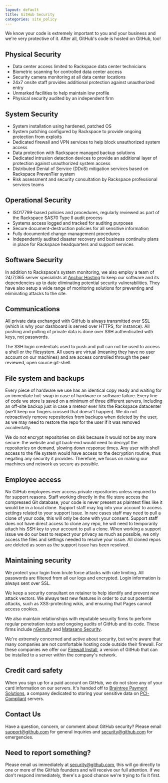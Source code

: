```yaml
---
layout: default
title: GitHub Security
categories: site_policy
---
```


We know your code is extremely important to you and your business and we're very protective of it. After all, GitHub's code is hosted on GitHub, too!

Physical Security
-----------------

* Data center access limited to Rackspace data center technicians
* Biometric scanning for controlled data center access
* Security camera monitoring at all data center locations
* 24x7 onsite staff provides additional protection against unauthorized entry
* Unmarked facilities to help maintain low profile
* Physical security audited by an independent firm

System Security
---------------

* System installation using hardened, patched OS
* System patching configured by Rackspace to provide ongoing protection from exploits
* Dedicated firewall and VPN services to help block unauthorized system access
* Data protection with Rackspace managed backup solutions
* Dedicated intrusion detection devices to provide an additional layer of protection against unauthorized system access
* Distributed Denial of Service (DDoS) mitigation services based on Rackspace PrevenTier system
* Risk assessment and security consultation by Rackspace professional services teams

Operational Security
--------------------

* ISO17799-based policies and procedures, regularly reviewed as part of the Rackspace SAS70 Type II audit process
* Systems access logged and tracked for auditing purposes
* Secure document-destruction policies for all sensitive information
* Fully documented change-management procedures
* Independently audited disaster recovery and business continuity plans in place for Rackspace headquarters and support services

Software Security
-----------------

In addition to Rackspace's system monitoring, we also employ a team of 24/7/365 server specialists at [Anchor Hosting](http://www.anchor.com.au/dedicated-hosting/dedicated-support.py) to keep our software and its dependencies up to date eliminating potential security vulnerabilities. They have also setup a wide range of monitoring solutions for preventing and eliminating attacks to the site.

Communications
--------------

All private data exchanged with GitHub is always transmitted over SSL (which is why your dashboard is served over HTTPS, for instance). All pushing and pulling of private data is done over SSH authenticated with keys, not passwords.

The SSH login credentials used to push and pull can not be used to access a shell or the filesystem. All users are virtual (meaning they have no user account on our machines) and are access controlled through the peer reviewed, open source git-shell.

File system and backups
-----------------------

Every piece of hardware we use has an identical copy ready and waiting for an immediate hot-swap in case of hardware or software failure. Every line of code we store is saved on a minimum of three different servers, including an off-site backup just in case a meteor ever hits the Rackspace datacenter (we'll keep our fingers crossed that doesn't happen). We do not retroactively remove repositories from backups when deleted by the user, as we may need to restore the repo for the user if it was removed accidentally.

We do not encrypt repositories on disk because it would not be any more secure: the website and git back-end would need to decrypt the repositories on demand, slowing down response times.  Any user with shell access to the file system would have access to the decryption routine, thus negating any security it provides. Therefore, we focus on making our machines and network as secure as possible.

Employee access
---------------

No GitHub employees ever access private repositories unless required to for support reasons.  Staff working directly in the file store access the compressed Git database, your code is never present as plaintext files like it would be in a local clone.  Support staff may log into your account to access settings related to your support issue.  In rare cases staff may need to pull a clone of your code, this will only be done with your consent.  Support staff does not have direct access to clone any repo, he will need to temporarily attach his SSH key to your account to pull a clone.  When working a support issue we do our best to respect your privacy as much as possible, we only access the files and settings needed to resolve your issue.  All cloned repos are deleted as soon as the support issue has been resolved.

Maintaining security
--------------------

We protect your login from brute force attacks with rate limiting.  All passwords are filtered from all our logs and encrypted.  Login information is always sent over SSL.

We keep a security consultant on retainer to help identify and prevent new attack vectors.  We always test new features in order to cut out potential attacks, such as XSS-protecting wikis, and ensuring that Pages cannot access cookies.

We also maintain relationships with reputable security firms to perform regular penetration tests and ongoing audits of GitHub and its code. These firms include [nGenuity](http://www.ngenuity-is.com) and [Matasano Security](http://www.matasano.com).

We're extremely concerned and active about security, but we're aware that many companies are not comfortable hosting code outside their firewall. For these companies we offer our [Firewall Install](http://fi.github.com/), a version of GitHub that can be installed to a server within the company's network.

Credit card safety
------------------

When you sign up for a paid account on GitHub, we do not store any of your card information on our servers. It's handed off to [Braintree Payment Solutions](http://braintreepaymentsolutions.com), a company dedicated to storing your sensitive data on [PCI-Compliant](http://en.wikipedia.org/wiki/Payment_Card_Industry_Data_Security_Standard) servers.

Contact Us
----------

Have a question, concern, or comment about GitHub security? Please email <support@github.com> for general inquiries and <security@github.com> for emergencies.

Need to report something?
-------------------------

Please email us immediately at <security@github.com>, this will go directly to one or more of the GitHub founders and will receive our full attention. If we don't respond immediately, there's a good chance we're trying to fix it first.

